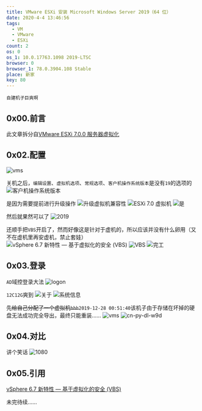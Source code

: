 ```yaml
---
title: VMware ESXi 安装 Microsoft Windows Server 2019（64 位）
date: 2020-4-4 13:46:56
tags:
  - VM
  - VMware
  - ESXi
count: 2
os: 0
os_1: 10.0.17763.1098 2019-LTSC
browser: 0
browser_1: 78.0.3904.108 Stable
place: 新家
key: 80
---
```

    自建机子巨爽啊
<!-- more -->
## 0x00.前言
此文章拆分自[VMware ESXi 7.0.0 服务器虚拟化](./init.html)

## 0x02.配置
![vms](https://i1.yuangezhizao.cn/Win-10/20200404135648.png!webp)

关机之后，`编辑设置`、`虚拟机选项`、`常规选项`、`客户机操作系统版本`是没有`19`的选项的
![客户机操作系统版本](https://i1.yuangezhizao.cn/Win-10/20200404140113.jpg!webp)

是因为需要提前进行升级操作
![升级虚拟机兼容性](https://i1.yuangezhizao.cn/Win-10/20200404140413.jpg!webp)
![ESXi 7.0 虚拟机](https://i1.yuangezhizao.cn/Win-10/20200404140434.jpg!webp)
![是](https://i1.yuangezhizao.cn/Win-10/20200404140526.jpg!webp)

然后就果然可以了
![2019](https://i1.yuangezhizao.cn/Win-10/20200404140726.jpg!webp)

还顺手把`VBS`开启了，然而好像这是针对于虚机的，所以应该并没有什么卵用（又不在虚机里再安虚机，禁止套娃）
![vSphere 6.7 新特性 — 基于虚拟化的安全 (VBS)](https://i1.yuangezhizao.cn/Win-10/20200404141911.jpg!webp)
![VBS](https://i1.yuangezhizao.cn/Win-10/20200404141509.jpg!webp)
![完工](https://i1.yuangezhizao.cn/Win-10/20200404142024.jpg!webp)

## 0x03.登录
`AD`域控登录大法
![logon](https://i1.yuangezhizao.cn/Win-10/20200404132729.jpg!webp)

`12C12G`爽到
![关于](https://i1.yuangezhizao.cn/Win-10/20200404133022.png!webp)
![系统信息](https://i1.yuangezhizao.cn/Win-10/20200404133413.jpg!webp)

~~先给自己分配了一个虚拟机`hhh`~~`2019-12-28 00:51:40`该机子由于存储在坏掉的硬盘无法成功完全导出，最终只能重装……
![vms](https://i1.yuangezhizao.cn/Win-10/20190728003657.png!webp)
![cn-py-dl-w9d](https://i1.yuangezhizao.cn/Win-10/20190728015602.png!webp)

## 0x04.对比
讲个笑话
![1080](https://i1.yuangezhizao.cn/Win-10/20200404150251.jpg!webp)

## 0x05.引用
[vSphere 6.7 新特性 — 基于虚拟化的安全 (VBS)](https://web.archive.org/web/20200404062111/https://blogs.vmware.com/china/2018/07/27/vsphere-6-7-%E6%96%B0%E7%89%B9%E6%80%A7-%E5%9F%BA%E4%BA%8E%E8%99%9A%E6%8B%9F%E5%8C%96%E7%9A%84%E5%AE%89%E5%85%A8-vbs/)

未完待续……